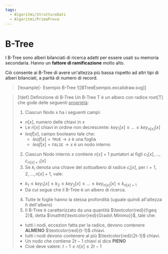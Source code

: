 ```yaml
---
tags:
  - Algoritmi/StruttureDati
  - Algoritmi/PrimaProva
---
```

# B-Tree

I B-Tree sono alberi bilanciati di ricerca adatti per essere usati su memoria secondaria. Hanno un **fattore di ramificazione** molto alto. 

Ciò consente ai B-Tree di avere un'altezza più bassa rispetto ad altri tipi di alberi bilanciati, a parità di numero di record. 
 

>[!example]- Esempio B-Tree
>![[BTreeEsempio.excalidraw.svg]]

>[!def] Definizione di B-Tree
>Un B-Tree T è un albero con radice root\[T] che gode delle seguenti <ins>proprietà</ins>:
>1. Ciascun Nodo x ha i seguenti campi:
>	- $n[x]$, numero delle chiavi in $x$
>	- Le $n[x]$ chiavi in ordine non decrescente: $key_{1}[x]\leq\dots \leq key_{n[x]}[x]$
>	- $leaf[x]$, campo booleano tale che:
>		- $leaf[x]=\mathtt{TRUE} \longrightarrow x \text{ è una foglia }$
>		- $leaf[x]=\mathtt{FALSE} \longrightarrow x \text{ è un nodo interno}$
>2. Ciascun Nodo interno $x$ contiene $n[x]+1$ puntatori ai figli $c_{1}[x],\dots,c_{n[x]+1}[x]$
>3. Se $k_i$ denota una chiave del sottoalbero di radice $c_{i}[x]$, per $i=1,2,\dots,n[x]+1$, vale:
>	- $k_{1}\leq key_{1}[x]\leq k_{2}\leq key_{2}[x]\leq\dots \leq key_{n[x]}[x]\leq k_{n[x]+1}$
>	- Da cui segue che il B-Tree è un albero di ricerca.
>4. Tutte le foglie hanno la stessa profondità (uguale quindi all'altezza $h$ dell'albero)
>5. Il B-Tree è caratterizzato da una quantità $\textcolor{red}{t\geq 2}$, detta $\mathtt{\textcolor{red}{Grado\ Minimo}}$, tale che:
>	- tutti i nodi, eccezion fatta per la radice, devono contenere **ALMENO** $\textcolor{red}{t-1}$ chiavi.
>	- tutti i nodi devono contenere al più $\textcolor{red}{2t-1}$ chiavi.
>	- Un nodo che contiene $2t-1$ chiavi si dice **PIENO**
>	- Cioè deve valere: $t-1\leq n[x]\leq 2t-1$









